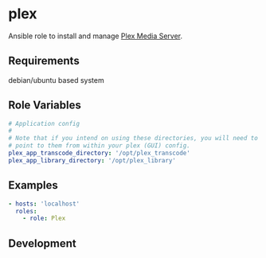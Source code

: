 plex
====

Ansible role to install and manage [Plex Media Server](https://www.plex.tv/).


Requirements
------------
debian/ubuntu based system

Role Variables
--------------

``` yaml
# Application config
#
# Note that if you intend on using these directories, you will need to manually
# point to them from within your plex (GUI) config.
plex_app_transcode_directory: '/opt/plex_transcode'
plex_app_library_directory: '/opt/plex_library'
```


Examples
--------

```yaml
- hosts: 'localhost'
  roles:
    - role: Plex
```

Development
-----------
